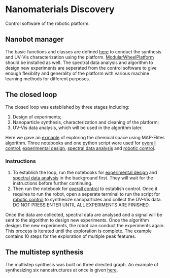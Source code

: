 # Nanomaterials Discovery
Control software of the robotic platform.
## Nanobot manager
The basic functions and classes are defined [here](Nanobot) to conduct the synthesis and UV-Vis characterization using the platform. [ModularWheelPlatform](modularwheelplatform) should be installed as well. The spectral data analysis and algorithm to design new experiments are seperated from the control software to give enough flexiblity and generality of the platform with various machine learning methods for different purposes.  
## The closed loop
The closed loop was established by three stages including:
1. Design of experiments;
2. Nanoparticle synthesis, characterization and cleaning of the platform;
3. UV-Vis data analysis, which will be used in the algorithm later.

Here we gave an [exmaple](NanobotExperiments/experiments) of exploring the chemical space using MAP-Elites algorithm. Three notebooks and one python script were used for [overall control](NanobotExperiments/experiments/Run_experiment.ipynb), [experimental design](NanobotExperiments/experiments/Algorithm.ipynb), [spectral data analysis](NanobotExperiments/experiments/UV-Vis.ipynb) and [robotic control](NanobotExperiments/experiments/basic.py). 
### Instructions
1. To establish the loop, run the notebooks for [experimental design](NanobotExperiments/experiments/Algorithm.ipynb) and [spectral data analysis](NanobotExperiments/experiments/UV-Vis.ipynb) in the background first. They will wait for the instructions before further continuing. 
2. Then run the notebook for [overall control](NanobotExperiments/experiments/Run_experiment.ipynb) to establish control. Once it requires to run the robot, open a seperate terminal to run the script for [robotic control](NanobotExperiments/experiments/basic.py) to synthesize nanoparticles and collect the UV-Vis data. DO NOT PRESS ENTER UNTIL ALL EXPERIMENTS ARE FINISHED. 

Once the data are collected, spectral data are analysed and a signal will be sent to the algorithm to design new experiments. Once the algorithm designs the new experiments, the robot can conduct the experiments again. This process is iterated until the exploration is complete. The example contains 10 steps for the exploration of multiple peak features. 

## The multistep synthesis
The multistep synthesis was built on three directed graph. An example of synthesizing six nanostructures at once is given [here](Graph_Experiment/experiments). 

